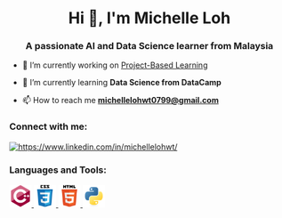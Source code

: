 <h1 align="center">Hi 👋, I'm Michelle Loh</h1>
<h3 align="center">A passionate AI and Data Science learner from Malaysia</h3>

- 🔭 I’m currently working on [Project-Based Learning](https://github.com/Michelle-alt/Project_based_learning)

- 🌱 I’m currently learning **Data Science from DataCamp**

- 📫 How to reach me **michellelohwt0799@gmail.com**

<h3 align="left">Connect with me:</h3>
<p align="left">
<a href="https://linkedin.com/in/michellelohwt/" target="blank"><img align="center" src="https://image.flaticon.com/icons/png/128/145/145807.png" alt="https://www.linkedin.com/in/michellelohwt/" height="30" width="30" /></a>
</p>

<h3 align="left">Languages and Tools:</h3>
<p align="left"> <a href="https://www.w3schools.com/cpp/" target="_blank"> <img src="https://raw.githubusercontent.com/devicons/devicon/master/icons/cplusplus/cplusplus-original.svg" alt="cplusplus" width="40" height="40"/> </a> <a href="https://www.w3schools.com/css/" target="_blank"> <img src="https://raw.githubusercontent.com/devicons/devicon/master/icons/css3/css3-original-wordmark.svg" alt="css3" width="40" height="40"/> </a> <a href="https://www.w3.org/html/" target="_blank"> <img src="https://raw.githubusercontent.com/devicons/devicon/master/icons/html5/html5-original-wordmark.svg" alt="html5" width="40" height="40"/> </a> <a href="https://www.python.org" target="_blank"> <img src="https://raw.githubusercontent.com/devicons/devicon/master/icons/python/python-original.svg" alt="python" width="40" height="40"/> </a> </p>
